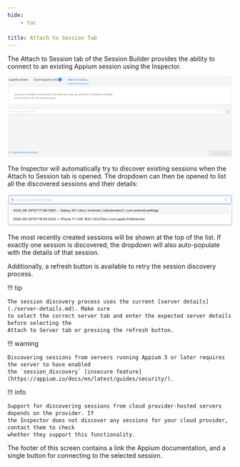 ```yaml
---
hide:
    - toc

title: Attach to Session Tab
---
```


The Attach to Session tab of the Session Builder provides the ability to connect to an existing
Appium session using the Inspector.

![Attach to Session](assets/images/attach-to-session/attach-to-session.png)

The Inspector will automatically try to discover existing sessions when the Attach to Session tab is
opened. The dropdown can then be opened to list all the discovered sessions and their details:

![Found Sessions](assets/images/attach-to-session/found-sessions.png)

The most recently created sessions will be shown at the top of the list. If exactly one session is
discovered, the dropdown will also auto-populate with the details of that session.

Additionally, a refresh button is available to retry the session discovery process.

!!! tip

    The session discovery process uses the current [server details](./server-details.md). Make sure
    to select the correct server tab and enter the expected server details before selecting the
    Attach to Server tab or pressing the refresh button.

!!! warning

    Discovering sessions from servers running Appium 3 or later requires the server to have enabled
    the `session_discovery` [insecure feature](https://appium.io/docs/en/latest/guides/security/).

!!! info

    Support for discovering sessions from cloud provider-hosted servers depends on the provider. If
    the Inspector does not discover any sessions for your cloud provider, contact them to check
    whether they support this functionality.

The footer of this screen contains a link the Appium documentation, and a single button for
connecting to the selected session.
